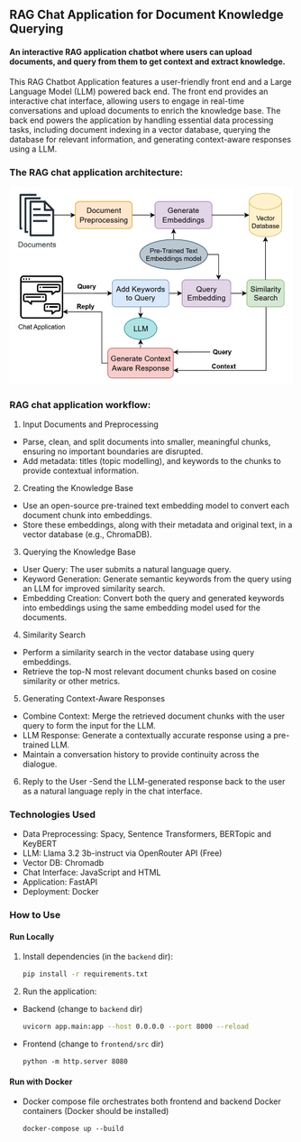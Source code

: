 
## RAG Chat Application for Document Knowledge Querying
#### An interactive RAG application chatbot where users can upload documents, and query from them to get context and extract knowledge.

This RAG Chatbot Application features a user-friendly front end and a Large Language Model (LLM) powered back end. The front end provides an interactive chat interface, allowing users to engage in real-time conversations and upload documents to enrich the knowledge base. The back end powers the application by handling essential data processing tasks, including document indexing in a vector database, querying the database for relevant information, and generating context-aware responses using a LLM.

### The RAG chat application architecture:

![RAG_architecture.jpg](images/RAG_architecture.jpg)

### RAG chat application workflow:

1. Input Documents and Preprocessing
- Parse, clean, and split documents into smaller, meaningful chunks, ensuring no important boundaries are disrupted.
- Add metadata: titles (topic modelling), and keywords to the chunks to provide contextual information.

2. Creating the Knowledge Base
- Use an open-source pre-trained text embedding model to convert each document chunk into embeddings.
- Store these embeddings, along with their metadata and original text, in a vector database (e.g., ChromaDB).

3. Querying the Knowledge Base
- User Query: The user submits a natural language query.
- Keyword Generation: Generate semantic keywords from the query using an LLM for improved similarity search.
- Embedding Creation: Convert both the query and generated keywords into embeddings using the same embedding model used for the documents.

4. Similarity Search
- Perform a similarity search in the vector database using query embeddings.
- Retrieve the top-N most relevant document chunks based on cosine similarity or other metrics.

5. Generating Context-Aware Responses
- Combine Context: Merge the retrieved document chunks with the user query to form the input for the LLM.
- LLM Response: Generate a contextually accurate response using a pre-trained LLM.
- Maintain a conversation history to provide continuity across the dialogue.

6. Reply to the User
-Send the LLM-generated response back to the user as a natural language reply in the chat interface.

### Technologies Used
- Data Preprocessing: Spacy, Sentence Transformers, BERTopic and KeyBERT
- LLM: Llama 3.2 3b-instruct via OpenRouter API (Free)
- Vector DB: Chromadb
- Chat Interface: JavaScript and HTML
- Application: FastAPI
- Deployment: Docker

### How to Use
#### Run Locally
1. Install dependencies (in the `backend` dir):
   ```bash
   pip install -r requirements.txt
   ```
2. Run the application:
- Backend (change to `backend` dir)
   ```bash
   uvicorn app.main:app --host 0.0.0.0 --port 8000 --reload
   ```
- Frontend (change to `frontend/src` dir)
    ```
    python -m http.server 8080
    ```
#### Run with Docker
- Docker compose file orchestrates both frontend and backend Docker containers (Docker should be installed)
    ```
    docker-compose up --build
    ```
